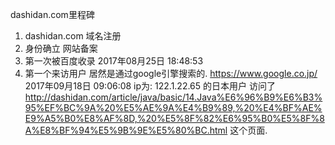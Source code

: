 dashidan.com里程碑

1. dashidan.com
域名注册
2. 身份确立
网站备案
3. 第一次被百度收录
2017年08月25日 18:48:53
4. 第一个来访用户
居然是通过google引擎搜索的.
https://www.google.co.jp/
2017年09月18日 09:06:08
ip为: 122.1.22.65 的日本用户
访问了
http://dashidan.com/article/java/basic/14.Java%E6%96%B9%E6%B3%95%EF%BC%9A%20%E5%AE%9A%E4%B9%89,%20%E4%BF%AE%E9%A5%B0%E8%AF%8D,%20%E5%8F%82%E6%95%B0%E5%8F%8A%E8%BF%94%E5%9B%9E%E5%80%BC.html
这个页面.